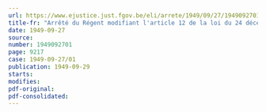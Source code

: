 ```yaml
---
url: https://www.ejustice.just.fgov.be/eli/arrete/1949/09/27/1949092701/justel
title-fr: "Arrêté du Régent modifiant l'article 12 de la loi du 24 décembre 1948 concernant les finances provinciales et communales"
date: 1949-09-27
source:
number: 1949092701
page: 9217
case: 1949-09-27/01
publication: 1949-09-29
starts:
modifies:
pdf-original:
pdf-consolidated:
---
```


